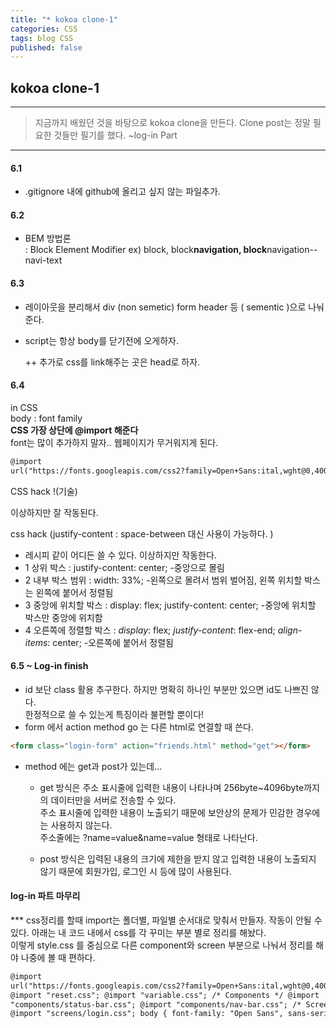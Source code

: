```yaml
---
title: "* kokoa clone-1"
categories: CSS
tags: blog CSS
published: false
---
```


## kokoa clone-1

---

<!-- prettier-ignore-start -->

> 지금까지 배웠던 것을 바탕으로 kokoa clone을 만든다.
> Clone post는 정말 필요한 것들만 필기를 했다.
> ~log-in Part

---

#### 6.1

- .gitignore 내에 github에 올리고 싶지 않는 파일추가.

#### 6.2

- BEM 방법론 <br/>
  : Block Element Modifier ex) block, block**navigation, block**navigation--navi-text

#### 6.3

- 레이아웃을 분리해서 div (non semetic) form header 등 ( sementic )으로 나눠준다.
- script는 항상 body를 닫기전에 오게하자.

  ++ 추가로 css를 link해주는 곳은 head로 하자.

#### 6.4

in CSS <br/>
body : font family <br/>
**CSS 가장 상단에 @import 해준다** <br/>
font는 많이 추가하지 말자.. 웹페이지가 무거워지게 된다. <br/>

```html
@import
url("https://fonts.googleapis.com/css2?family=Open+Sans:ital,wght@0,400;1,600&display=swap");
```

CSS hack !(기술)

이상하지만 잘 작동된다. <br/>

css hack (justify-content : space-between 대신 사용이 가능하다. )

- 레시피 같이 어디든 쓸 수 있다. 이상하지만 작동한다.
- 1 상위 박스 : justify-content: center; -중앙으로 몰림
- 2 내부 박스 범위 : width: 33%; -왼쪽으로 몰려서 범위 벌어짐, 왼쪽 위치할 박스는 왼쪽에 붙어서 정렬됨
- 3 중앙에 위치할 박스 : display: flex; justify-content: center; -중앙에 위치할 박스만 중앙에 위치함
- 4 오른쪽에 정렬할 박스 : _display_: flex; _justify-content_: flex-end; _align-items_: center; -오른쪽에 붙어서 정렬됨

#### 6.5 ~ Log-in finish

- id 보단 class 활용 추구한다. 하지만 명확히 하나인 부분만 있으면 id도 나쁘진 않다. <br/>
  한정적으로 쓸 수 있는게 특징이라 불편할 뿐이다! <br/>
- form 에서 action method go 는 다른 html로 연결할 때 쓴다. <br/>

```html
<form class="login-form" action="friends.html" method="get"></form>
```

- method 에는 get과 post가 있는데... <br/>

  - get 방식은 주소 표시줄에 입력한 내용이 나타나며 256byte~4096byte까지의 데이터만을 서버로 전송할 수 있다.<br/>
    주소 표시줄에 입력한 내용이 노출되기 때문에 보안상의 문제가 민감한 경우에는 사용하지 않는다.<br/>
    주소줄에는 ?name=value&name=value 형태로 나타난다.

  - post 방식은 입력된 내용의 크기에 제한을 받지 않고 입력한 내용이 노출되지 않기 때문에 회원가입, 로그인 시 등에 많이 사용된다.

#### log-in 파트 마무리

\*\*\* css정리를 할때 import는 폴더별, 파일별 순서대로 맞춰서 만들자. 작동이 안될 수 있다.
아래는 내 코드 내에서 css를 각 꾸미는 부분 별로 정리를 해놨다. <br/>
이렇게 style.css 를 중심으로 다른 component와 screen 부분으로 나눠서 정리를 해야
나중에 볼 때 편하다.

```html
@import
url("https://fonts.googleapis.com/css2?family=Open+Sans:ital,wght@0,400;1,600&display=swap");
@import "reset.css"; @import "variable.css"; /* Components */ @import
"components/status-bar.css"; @import "components/nav-bar.css"; /* Screens */
@import "screens/login.css"; body { font-family: "Open Sans", sans-serif; }
```

  <!-- prettier-ignore-end -->

